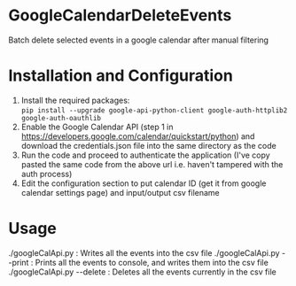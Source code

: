 # GoogleCalendarDeleteEvents
Batch delete selected events in a google calendar after manual filtering

Installation and Configuration
==============================
1. Install the required packages: <br/>```pip install --upgrade google-api-python-client google-auth-httplib2 google-auth-oauthlib```
2. Enable the Google Calendar API (step 1 in https://developers.google.com/calendar/quickstart/python) and download the credentials.json file into the same directory as the code
3. Run the code and proceed to authenticate the application (I've copy pasted the same code from the above url i.e. haven't tampered with the auth process)
4. Edit the configuration section to put calendar ID (get it from google calendar settings page) and input/output csv filename

Usage
=====
./googleCalApi.py : Writes all the events into the csv file
./googleCalApi.py --print : Prints all the events to console, and writes them into the csv file
./googleCalApi.py --delete : Deletes all the events currently in the csv file
